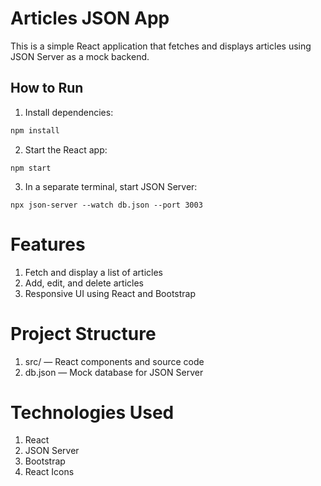 # Articles JSON App
This is a simple React application that fetches and displays articles using JSON Server as a mock backend.
## How to Run

1. Install dependencies:
```bash
npm install
```
   2. Start the React app: 
   ```
   npm start
```
   3. In a separate terminal, start JSON Server:
   ```
   npx json-server --watch db.json --port 3003
   ```

# Features
1. Fetch and display a list of articles
2. Add, edit, and delete articles
3. Responsive UI using React and Bootstrap

# Project Structure
1. src/ — React components and source code
2. db.json — Mock database for JSON Server

# Technologies Used
1. React
2. JSON Server
3. Bootstrap
4. React Icons



